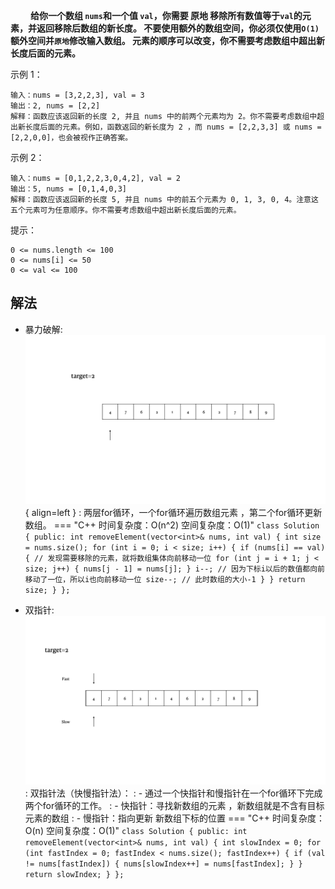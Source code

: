 [//]: # (---)

[//]: # (hide:)

[//]: # (  - toc)

[//]: # (  - feedback)

[//]: # (---)


&emsp;&emsp; **给你一个数组 `nums`和一个值 `val`，你需要 原地 移除所有数值等于`val`的元素，并返回移除后数组的新长度。
不要使用额外的数组空间，你必须仅使用`O(1)`额外空间并`原地`修改输入数组。
元素的顺序可以改变，你不需要考虑数组中超出新长度后面的元素。**

示例 1：

    输入：nums = [3,2,2,3], val = 3
    输出：2, nums = [2,2]
    解释：函数应该返回新的长度 2, 并且 nums 中的前两个元素均为 2。你不需要考虑数组中超出新长度后面的元素。例如，函数返回的新长度为 2 ，而 nums = [2,2,3,3] 或 nums = [2,2,0,0]，也会被视作正确答案。

示例 2：

    输入：nums = [0,1,2,2,3,0,4,2], val = 2
    输出：5, nums = [0,1,4,0,3]
    解释：函数应该返回新的长度 5, 并且 nums 中的前五个元素为 0, 1, 3, 0, 4。注意这五个元素可为任意顺序。你不需要考虑数组中超出新长度后面的元素。

提示：

    0 <= nums.length <= 100
    0 <= nums[i] <= 50
    0 <= val <= 100

## 解法

- 暴力破解:
![](Map/T.gif){ align=left }
:  两层for循环，一个for循环遍历数组元素 ，第二个for循环更新数组。
    === "C++  时间复杂度：O(n^2) 空间复杂度：O(1)"
        ```
        class Solution {
        public:
        int removeElement(vector<int>& nums, int val) {
            int size = nums.size();
            for (int i = 0; i < size; i++) {
                if (nums[i] == val) { // 发现需要移除的元素，就将数组集体向前移动一位
                    for (int j = i + 1; j < size; j++) {
                        nums[j - 1] = nums[j];
                    }
                    i--; // 因为下标i以后的数值都向前移动了一位，所以i也向前移动一位
                    size--; // 此时数组的大小-1
                }
            }
            return size;
        }
        };
        ```

- 双指针:
![](Map/B.gif)
:  双指针法（快慢指针法）： 
:   - 通过一个快指针和慢指针在一个for循环下完成两个for循环的工作。
:   - 快指针：寻找新数组的元素 ，新数组就是不含有目标元素的数组
:   - 慢指针：指向更新 新数组下标的位置
    === "C++  时间复杂度：O(n)   空间复杂度：O(1)"
        ```
        class Solution {
        public:
            int removeElement(vector<int>& nums, int val) {
                int slowIndex = 0;
                for (int fastIndex = 0; fastIndex < nums.size(); fastIndex++) {
                    if (val != nums[fastIndex]) {
                        nums[slowIndex++] = nums[fastIndex];
                    }
                }
                return slowIndex;
            }
        };
        ```

    